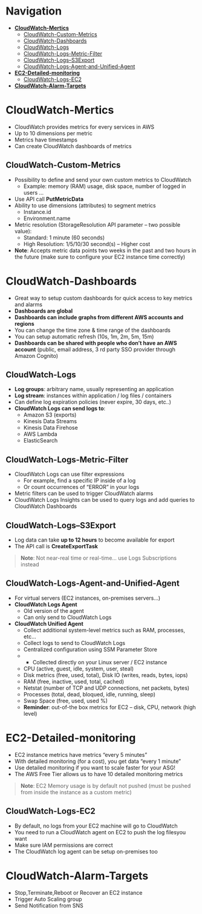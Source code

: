 # Navigation
- [**CloudWatch-Mertics**](#CloudWatch-Mertics)
	- [CloudWatch-Custom-Metrics](#CloudWatch-Custom-Metrics)
	- [CloudWatch-Dashboards](#CloudWatch-Dashboards)
	- [CloudWatch-Logs](#CloudWatch-Logs)
	- [CloudWatch-Logs-Metric-Filter](#CloudWatch-Logs-Metric-Filter)
	- [CloudWatch-Logs–S3Export](#CloudWatch-Logs–S3Export)
	- [CloudWatch-Logs-Agent-and-Unified-Agent](#CloudWatch-Logs-Agent-and-Unified-Agent)
- [**EC2-Detailed-monitoring**](#EC2-Detailed-monitoring)
	- [CloudWatch-Logs-EC2](#CloudWatch-Logs-EC2)
- [**CloudWatch-Alarm-Targets**](#CloudWatch-Alarm-Targets)
# CloudWatch-Mertics
- CloudWatch provides metrics for every services in AWS
- Up to 10 dimensions per metric  
- Metrics have timestamps  
- Can create CloudWatch dashboards of metrics
## CloudWatch-Custom-Metrics
- Possibility to define and send your own custom metrics to CloudWatch  
	- Example: memory (RAM) usage, disk space, number of logged in users ...  
- Use API call **PutMetricData**  
- Ability to use dimensions (attributes) to segment metrics  
	- Instance.id  
	- Environment.name  
- Metric resolution (StorageResolution API parameter – two possible value):  
	- Standard: 1 minute (60 seconds)  
	- High Resolution: 1/5/10/30 second(s) – Higher cost  
- **Note**: Accepts metric data points two weeks in the past and two hours in the future (make sure to configure your EC2 instance time correctly)
# CloudWatch-Dashboards
- Great way to setup custom dashboards for quick access to key metrics and alarms  
- **Dashboards are global**  
- **Dashboards can include graphs from different AWS accounts and regions**  
- You can change the time zone & time range of the dashboards  
- You can setup automatic refresh (10s, 1m, 2m, 5m, 15m)  
- **Dashboards can be shared with people who don’t have an AWS account** (public, email address, 3 rd party SSO provider through Amazon Cognito)
## CloudWatch-Logs
- **Log groups**: arbitrary name, usually representing an application  
- **Log stream**: instances within application / log files / containers  
- Can define log expiration policies (never expire, 30 days, etc..)  
- **CloudWatch Logs can send logs to**:  
	- Amazon S3 (exports)  
	- Kinesis Data Streams  
	- Kinesis Data Firehose  
	- AWS Lambda  
	- ElasticSearch
## CloudWatch-Logs-Metric-Filter
- CloudWatch Logs can use filter expressions  
	- For example, find a specific IP inside of a log  
	- Or count occurrences of “ERROR” in your logs  
- Metric filters can be used to trigger CloudWatch alarms  
- CloudWatch Logs Insights can be used to query logs and add queries to CloudWatch Dashboards
## CloudWatch-Logs–S3Export
- Log data can take **up to 12 hours** to become available for export  
- The API call is **CreateExportTask**  
> **Note**: Not near-real time or real-time... use Logs Subscriptions instead
## CloudWatch-Logs-Agent-and-Unified-Agent
- For virtual servers (EC2 instances, on-premises servers...)  
- **CloudWatch Logs Agent**  
	- Old version of the agent  
	- Can only send to CloudWatch Logs  
- **CloudWatch Unified Agent**  
	- Collect additional system-level metrics such as RAM, processes, etc...  
	- Collect logs to send to CloudWatch Logs  
	- Centralized configuration using SSM Parameter Store
	- - Collected directly on your Linux server / EC2 instance  
	- CPU (active, guest, idle, system, user, steal)  
	- Disk metrics (free, used, total), Disk IO (writes, reads, bytes, iops)  
	- RAM (free, inactive, used, total, cached)  
	- Netstat (number of TCP and UDP connections, net packets, bytes)  
	- Processes (total, dead, bloqued, idle, running, sleep)  
	- Swap Space (free, used, used %)  
	- **Reminder**: out-of-the box metrics for EC2 – disk, CPU, network (high level)
# EC2-Detailed-monitoring
- EC2 instance metrics have metrics “every 5 minutes”  
- With detailed monitoring (for a cost), you get data “every 1 minute”  
- Use detailed monitoring if you want to scale faster for your ASG!  
- The AWS Free Tier allows us to have 10 detailed monitoring metrics  
> **Note**: EC2 Memory usage is by default not pushed (must be pushed  from inside the instance as a custom metric)
## CloudWatch-Logs-EC2
- By default, no logs from your EC2 machine will go to CloudWatch  
- You need to run a CloudWatch agent on EC2 to push the log filesyou want  
- Make sure IAM permissions are correct  
- The CloudWatch log agent can be setup on-premises too
# CloudWatch-Alarm-Targets
- Stop,Terminate,Reboot or Recover an EC2 instance
- Trigger Auto Scaling group
- Send Notification from SNS